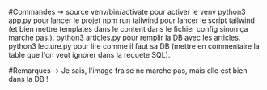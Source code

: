 
#Commandes ->
source venv/bin/activate pour activer le venv
python3 app.py pour lancer le projet
npm run tailwind pour lancer le script tailwind (et bien mettre templates dans le content dans le fichier config sinon ça marche pas.).
python3 articles.py pour remplir la DB avec les articles.
python3 lecture.py pour lire comme il faut sa DB (mettre en commentaire la table que l'on veut ignorer dans la requete SQL).

#Remarques ->
Je sais, l'image fraise ne marche pas, mais elle est bien dans la DB !